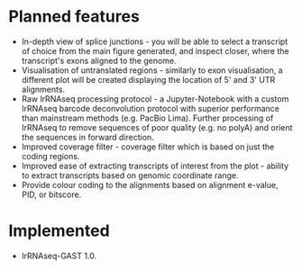 # Planned features

- In-depth view of splice junctions - you will be able to select a transcript of choice from the main figure generated, and inspect closer, where the transcript's exons aligned to the genome.
- Visualisation of untranslated regions - similarly to exon visualisation, a different plot will be created displaying the location of 5' and 3' UTR alignments.
- Raw lrRNAseq processing protocol - a Jupyter-Notebook with a custom lrRNAseq barcode deconvolution protocol with superior performance than mainstream methods (e.g. PacBio Lima). Further processing of lrRNAseq to remove sequences of poor quality (e.g. no polyA) and orient the sequences in forward direction.
- Improved coverage filter - coverage filter which is based on just the coding regions.
- Improved ease of extracting transcripts of interest from the plot - ability to extract transcripts based on genomic coordinate range.
- Provide colour coding to the alignments based on alignment e-value, PID, or bitscore.

# Implemented

- lrRNAseq-GAST 1.0.
